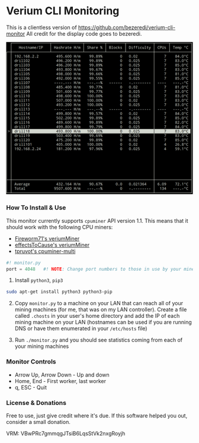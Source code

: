 Verium CLI Monitoring
=====================
This is a clientless version of https://github.com/bezeredi/verium-cli-monitor
All credit for the display code goes to bezeredi.

![alt text](https://github.com/bezeredi/verium-cli-monitor/blob/master/cli-monitor.png "CLI Monitor Preview")


### How To Install & Use
This monitor currently supports `cpuminer` API version 1.1. This means that it
should work with the following CPU miners:
 * [Fireworm71's veriumMiner](https://github.com/fireworm71/veriumMiner)
 * [effectsToCause's veriumMiner](https://github.com/fireworm71/veriumMiner)
 * [tpruvot's cpuminer-multi](https://github.com/tpruvot/cpuminer-multi)


```python
#! monitor.py
port = 4048   #! NOTE: Change port numbers to those in use by your miners
```


1) Install `python3`, `pip3`
```bash
sudo apt-get install python3 python3-pip
```

2) Copy `monitor.py` to a machine on your LAN that can reach all of your mining
machines (for me, that was on my LAN controller). Create a file called
`.chosts` in your user's home directory and add the IP of each mining machine
on your LAN (hostnames can be used if you are running DNS or have them
enumerated in your `/etc/hosts` file)

5) Run `./monitor.py` and you should see statistics coming from each of your
mining machines


### Monitor Controls
 * Arrow Up, Arrow Down - Up and down
 * Home, End - First worker, last worker
 * q, ESC - Quit

### License & Donations
Free to use, just give credit where it's due. If this software helped you out,
consider a small donation.

VRM: VBwPRc7gmmqgJTsiB6LqsStVk2nxgRoyjh
